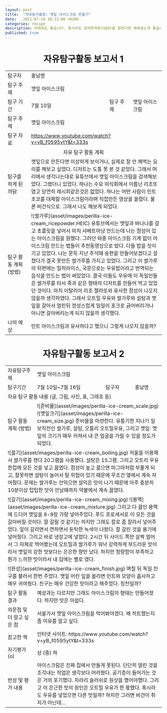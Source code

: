 ```yaml
---
layout: post
title:  "자유탐구활동: 깻잎 아이스크림 만들기"
date:   2021-07-10 10:12:00 +0200
categories: recipe
description: 비워둬도 좋습니다. 혹시라도 검색최적화(SEO)를 원한다면 채워넣는게 좋습니다.
published: true
---
```

 
<h1 style='text-align:center;font-weight:bold;'>자유탐구활동 보고서 1</h1>

<table>
  <tr>
    <td style="width: 15%;">탐구자</td>
    <td style="width: 85%;" colspan=3>홍남명</td>
  </tr>
  <tr>
    <td>탐구 주제</td>
    <td colspan=3>깻잎 아이스크림  </td>
  </tr>
  <tr>
    <td>탐구 기간</td>
    <td style="width: 50%;" >7월 10일</td>
    <td style="width: 15%;" >탐구 주제</td>
    <td style="width: 20%;" >깻잎 아이스크림  </td>
  </tr>
  <tr>
    <td>탐구 주제</td>
    <td colspan=3>깻잎 아이스크림  </td>
  </tr>
  <tr>
    <td>탐구 자료</td>
    <td colspan=3><a href="https://www.youtube.com/watch?v=yB_f0595ytY&t=333s">https://www.youtube.com/watch?v=yB_f0595ytY&t=333s</a></td>
  </tr>
  <tr>
    <td colspan=4 style='text-align:center'>자유 탐구 활동 계획</td>
  </tr>
  <tr>
    <td>탐구를 하게 된  까닭</td>
    <td colspan=3>깻잎으로 만든다면 이상하게 보이거나, 실제로 잘 안 해먹는 요리를 해보고 싶었다. 디저트는 도통 못 본 것 같았다. 그래서 머리에서 생각나는대로 유튜브에서 깻잎 아이스크림을 검색해보았다. 그랬더니 있었다. 하나는 수요 미식회에서 이름난 리조또였고 당연히 레시피같은것은 없었다. 하나는 어떤 사람이 민트초코를 대체할 아이스크림이라며 직접만든 영상을 올렸다. 물론 비건식으로. 그래서 나도 해보게 되었다.</td>
  </tr>
  <tr>
    <td>탐구 활동 계획 (방법)</td>
    <td colspan=3>
    ![쌀가루](asset/images/perilla-ice-cream_ricepowder.HEIC)
    유튜브에서는 깻잎과 바나나를 갈고 초콜릿을 넣어서 마치 샤베트마냥 만드는데 나는 점성이 있는 아이스크림을 원했다. 그러던 와중 아이스크림 기계 없이 아이스크림 만드는 법들이 추천동영상으로 떴다. 다들 밥을 짓이기고 있었다. 나는 문득 지난 추석때 송편을 만들어보겠다고 설쳤다가 결국 못만든 쌀가루를 가지고 있었다. 그리고 이 쌀가루의 뒤편에는 밀히라이스, 국문으로는 우유밥이라고 번역되는 음식을 만드는 법이 써있었다. 결국 이들도 우유에 이 독일인들은 쌀가루를 타서 죽과 같은 형태의 디저트를 만들어 먹고 있었던 것이다. 마치 이탈리아 리조 젤라또와 유사한 점성이 나오지 않을까 생각하였다. 그래서 오트밀 우유와 쌀가루와 설탕과 깻잎을 갈아서 얼린뒤 정성스럽게 일일이 포크로 긁어버리거나 아니면 갈아버리는게 되지 않을까 생각했다.</td>
  </tr>
  <tr>
    <td>나의 예상</td>
    <td colspan=3>민트 아이스크림과 유사하다고 했으니 그렇게 나오지 않을까?</td>
  </tr>
</table>
   
<h1 style='text-align:center;font-weight:bold;'>자유탐구활동 보고서 2</h1> 
<table>
  <tr>
    <td style="width: 15%;">자유탐구주제</td>
    <td style="width: 85%;" colspan=3>깻잎 아이스크림</td>
  </tr>
  <tr>
    <td style="width: 15%;">탐구기간</td>
    <td style="width: 35%;">7월 10일~7월 16일</td>
    <td style="width: 15%;">탐구자</td>
    <td style="width: 15%;">홍남명</td>
  </tr>
  <tr>
    <td colspan=4> 자유 탐구 활동 내용 (글, 그림, 사진, 표, 그래프 등)</td>
  </tr>
  <tr>
    <td>탐구 활동 계획 (방법)</td>
    <td colspan=4>
    ![준비물](asset/images/perilla-ice-cream_scale.jpg)
    ![깻잎크기](asset/images/perilla-ice-cream_size.jpg)
    준비물을 마련한다. 유통기한 지나기 일보직전인 쌀가루, 설탕, 오틀리 오트밀우유, 그리고 깻잎. 깻잎의 크기가 매우 커져서 내 큰 얼굴을 가릴 수 있을 정도가 되었다. 
    </tr>
    <td colspan=4>
    ![끓기](asset/images/perilla-ice-cream_boiling.jpg)
    저울을 이용해서 쌀가루를 잰다 20그램을 사용했다. 설탕은 15그램. 그리고 오트리 우유 한컵에 모든 것을 넣고 끓였다. 점성이 높고 끓으면 마그마처럼 부풀게 되고, 잘못하면 설탕이 눌어서 탈 위험이 있기 때문에 무조건 옆에서 계속 저어줬다. 문제는 쌀가루는 안익으면 설익은 맛이 나기 때문에 아주 충분히 10분이상 텁텁한 맛이 안날때까지 약불에서 계속 끓였다.
    </tr>
    <td colspan=4> 
    ![갈기](asset/images/perilla-ice-cream_mixing.jpg)
    ![용액](asset/images/perilla-ice-cream_mixture.jpg)
    그리고 다 끓인 용액에 드디어 깻잎을 8-9장 가량 넣어주었다. 푸드 프로세서로 이 모든 것을 갈아버릴 것이다. 잘 갈릴 것 같기는 하지만 그래도 칼로 좀 잘라서 넣어주었다. 잎이 갈리면서 연하면서 둔탁한 녹색이 나왔다. 잘 갈린 것을 용기에 넣어줬다. 그리고 바로 냉장고에 넣었다. 2시간 뒤 사이드 쪽만 살짝 얼어서 그 자체로 먹어봤는데 오트밀과 쌀가루가 워낙 강력하게 부드러운 맛이라서 깻잎의 강한 맛보다는 은은한 향만 났다. 하지만 청량함이 부족하고 뭔가 느끼한 맛이라서 내 입에는 별로 였다.
    </tr>
    <td colspan=4> 
    ![완성](asset/images/perilla-ice-cream_finish.jpg)
    며칠 뒤 독일 친구를 불러서 한번 주었다. 깻잎 어린 잎을 올리면 민트와 모양이 흡사하고 매우 귀여웠다. 친구는 매우 건강한 맛이라고 해주었다. 칭찬일까? </td>
  </tr>
  <tr>
    <td style="width: 15%;">탐구 활동 결과</td>
    <td style="width: 85%;" colspan=3> 예상과는 다르지만 그래도 아이스크림의 형태는 만들어졌다. 하지만 맛은 아쉽다. </td>
  </tr>
  <tr>
    <td style="width: 15%;">의문점 및 더 알고 싶은 점</td>
    <td style="width: 85%;" colspan=3> 서울가서 깻잎 아이스크림을 먹어봐야겠다. 왜 히트했는지 좀 이유를 알고 싶다. </td>
  </tr>
  <tr>
    <td style="width: 15%;">참고한 책</td>
    <td style="width: 85%;" colspan=3> 인터넷  사이트: https://www.youtube.com/watch?v=yB_f0595ytY&t=333s </td>
  </tr>
  <tr>
    <td style="width: 15%;">자기평가(o)</td>
    <td style="width: 85%;" colspan=3> 상 (중) 하  </td>
  </tr>
  <tr>
    <td style="width: 15%;">반성 및 평가 내용</td>
    <td style="width: 85%;" colspan=3> 아이스크림은 진짜 집에서 만들게 못된다. 단단히 얼린 것을 조각내는 작업은 생각보다 어려웠다. 공기층이 들어가는 것은 거의 포기했다. 차라리 슬러쉬로 원샷을 했어야했다. 그리고 이 은근한 맛의 원인은 오트밀 우유가 한 몫했다. 혹시라도 우유를 넣었으면 다른 맛일까? 하지만 그러면 비건이 취지가 아닌데… </td>
  </tr>
</table>
